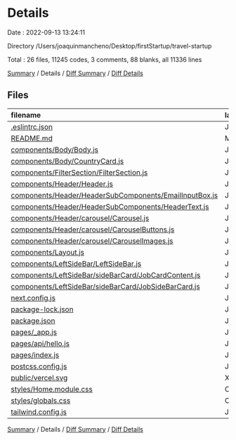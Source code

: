 # Details

Date : 2022-09-13 13:24:11

Directory /Users/joaquinmancheno/Desktop/firstStartup/travel-startup

Total : 26 files,  11245 codes, 3 comments, 88 blanks, all 11336 lines

[Summary](results.md) / Details / [Diff Summary](diff.md) / [Diff Details](diff-details.md)

## Files
| filename | language | code | comment | blank | total |
| :--- | :--- | ---: | ---: | ---: | ---: |
| [.eslintrc.json](/.eslintrc.json) | JSON | 3 | 0 | 1 | 4 |
| [README.md](/README.md) | Markdown | 20 | 0 | 15 | 35 |
| [components/Body/Body.js](/components/Body/Body.js) | JavaScript | 62 | 0 | 5 | 67 |
| [components/Body/CountryCard.js](/components/Body/CountryCard.js) | JavaScript | 15 | 0 | 2 | 17 |
| [components/FilterSection/FilterSection.js](/components/FilterSection/FilterSection.js) | JavaScript | 38 | 0 | 2 | 40 |
| [components/Header/Header.js](/components/Header/Header.js) | JavaScript | 17 | 0 | 2 | 19 |
| [components/Header/HeaderSubComponents/EmailInputBox.js](/components/Header/HeaderSubComponents/EmailInputBox.js) | JavaScript | 20 | 0 | 2 | 22 |
| [components/Header/HeaderSubComponents/HeaderText.js](/components/Header/HeaderSubComponents/HeaderText.js) | JavaScript | 11 | 0 | 2 | 13 |
| [components/Header/carousel/Carousel.js](/components/Header/carousel/Carousel.js) | JavaScript | 51 | 0 | 9 | 60 |
| [components/Header/carousel/CarouselButtons.js](/components/Header/carousel/CarouselButtons.js) | JavaScript | 24 | 0 | 2 | 26 |
| [components/Header/carousel/CarouselImages.js](/components/Header/carousel/CarouselImages.js) | JavaScript | 5 | 0 | 0 | 5 |
| [components/Layout.js](/components/Layout.js) | JavaScript | 10 | 0 | 1 | 11 |
| [components/LeftSideBar/LeftSideBar.js](/components/LeftSideBar/LeftSideBar.js) | JavaScript | 11 | 0 | 1 | 12 |
| [components/LeftSideBar/sideBarCard/JobCardContent.js](/components/LeftSideBar/sideBarCard/JobCardContent.js) | JavaScript | 9 | 0 | 2 | 11 |
| [components/LeftSideBar/sideBarCard/JobSideBarCard.js](/components/LeftSideBar/sideBarCard/JobSideBarCard.js) | JavaScript | 90 | 0 | 5 | 95 |
| [next.config.js](/next.config.js) | JavaScript | 5 | 1 | 2 | 8 |
| [package-lock.json](/package-lock.json) | JSON | 10,622 | 0 | 1 | 10,623 |
| [package.json](/package.json) | JSON | 27 | 0 | 1 | 28 |
| [pages/_app.js](/pages/_app.js) | JavaScript | 5 | 0 | 3 | 8 |
| [pages/api/hello.js](/pages/api/hello.js) | JavaScript | 3 | 1 | 2 | 6 |
| [pages/index.js](/pages/index.js) | JavaScript | 17 | 0 | 4 | 21 |
| [postcss.config.js](/postcss.config.js) | JavaScript | 6 | 0 | 1 | 7 |
| [public/vercel.svg](/public/vercel.svg) | XML | 4 | 0 | 0 | 4 |
| [styles/Home.module.css](/styles/Home.module.css) | CSS | 112 | 0 | 18 | 130 |
| [styles/globals.css](/styles/globals.css) | CSS | 13 | 0 | 4 | 17 |
| [tailwind.config.js](/tailwind.config.js) | JavaScript | 45 | 1 | 1 | 47 |

[Summary](results.md) / Details / [Diff Summary](diff.md) / [Diff Details](diff-details.md)